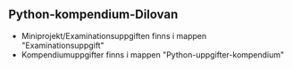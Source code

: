 ## Python-kompendium-Dilovan
+ Miniprojekt/Examinationsuppgiften finns i mappen "Examinationsuppgift"
+ Kompendiumuppgifter finns i mappen "Python-uppgifter-kompendium"
